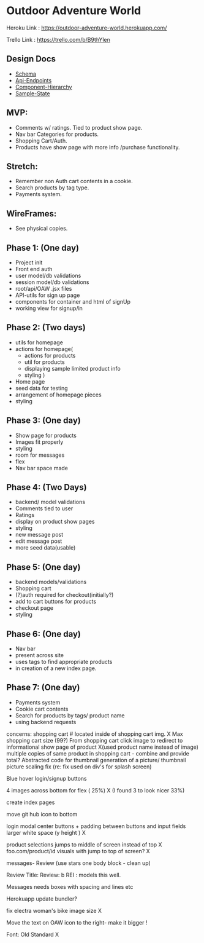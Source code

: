 # Outdoor Adventure World

Heroku Link :
https://outdoor-adventure-world.herokuapp.com/

Trello Link :
https://trello.com/b/B9thYlen

## Design Docs
- [Schema](./schema.md)
- [Api-Endpoints](./api-endpoints.md)
- [Component-Hierarchy](./component-hierarchy.md)
- [Sample-State](./sample-state.md)

## MVP:
- Comments w/ ratings. Tied to product show page.
- Nav bar Categories for products.
- Shopping Cart/Auth.
- Products have show page with more info /purchase functionality.

## Stretch:
- Remember non Auth cart contents in a cookie.
- Search products by tag type.
- Payments system.

## WireFrames:
- See physical copies.


## Phase 1: (One day)
- Project init
- Front end auth
- user model/db validations
- session model/db validations
- root/api/OAW .jsx files
- API-utils for sign up page
- components for container and html of signUp
- working view for signup/in

## Phase 2: (Two days)
- utils for homepage
- actions for homepage(
  - actions for products
  - util for products
  - displaying sample limited product info
  - styling
  )
- Home page
- seed data for testing
- arrangement of homepage pieces
- styling

## Phase 3: (One day)
- Show page for products
- Images fit properly
- styling
- room for messages
- flex
- Nav bar space made

## Phase 4: (Two Days)
- backend/ model validations
- Comments tied to user
- Ratings
- display on product show pages
- styling
- new message post
- edit message post
- more seed data(usable)

## Phase 5: (One day)
- backend models/validations
- Shopping cart
- (?)auth required for checkout(initially?)
- add to cart buttons for products
- checkout page
- styling

## Phase 6: (One day)
- Nav bar
- present across site
- uses tags to find appropriate products
- in creation of a new index page.

## Phase 7: (One day)
- Payments system
- Cookie cart contents
- Search for products by tags/ product name
- using backend requests



concerns: shopping cart # located inside of shopping cart img. X
Max shopping cart size (99?)
From shopping cart click image to redirect to informational show page of product X(used product name instead of image)
multiple copies of same product in shopping cart - combine and provide total?
Abstracted code for thumbnail generation of a picture/ thumbnail picture scaling fix (re: fix used on div's for splash screen)

Blue hover login/signup buttons

4 images across bottom for flex ( 25%) X
(I found 3 to look nicer 33%)

create index pages


move git hub icon to bottom

login modal center buttons + padding between buttons and input fields
larger white space (y height ) X


product selections jumps to middle of screen instead of top X
foo.com/product/id visuals with jump to top of screen? X


messages- Review (use stars one body block - clean up)

Review Title:
Review: b REI : models this well.

Messages needs boxes with spacing and lines etc

Herokuapp update bundler?

fix electra woman's bike image size X

Move the text on OAW icon to the right- make it bigger !

Font: Old Standard X
